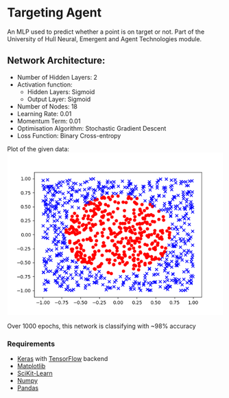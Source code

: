 # Targeting Agent

An MLP used to predict whether a point is on target or not. Part of the University of Hull Neural, Emergent and Agent Technologies module.

## Network Architecture:
* Number of Hidden Layers: 2 
* Activation function:
  * Hidden Layers: Sigmoid
  * Output Layer: Sigmoid
* Number of Nodes: 18 
* Learning Rate: 0.01 
* Momentum Term: 0.01 
* Optimisation Algorithm: Stochastic Gradient Descent 
* Loss Function: Binary Cross-entropy

Plot of the given data:  
![Plot of data](https://github.com/DWhettam/Targeting-Agent/blob/master/Target.png)

Over 1000 epochs, this network is classifying with ~98% accuracy

### Requirements
* [Keras](https://github.com/keras-team/keras) with [TensorFlow](https://www.tensorflow.org) backend
* [Matplotlib](https://github.com/matplotlib/matplotlib)
* [SciKit-Learn](https://github.com/scikit-learn/scikit-learn)
* [Numpy](https://github.com/numpy/numpy)
* [Pandas](https://github.com/pandas-dev/pandas)
